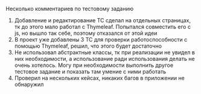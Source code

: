 Несколько комментариев по тестовому заданию

1) Добавление и редактирование ТС сделал на отдельных страницах, тк до этого мало работал с Thymeleaf. Попытался совместить его с js, но вышло так себе, поэтому отказался от этой идеи
2) В проект уже добавлены 3 ТС для проверки работоспособности с помощью Thymeleaf, решил, что этого будет достаточно
3) Не использовал абстрактные классы, тк при реализации не увидел в них необходимости, а использование ради использования делать не очень хотелось. Могу при необходимости выполнить другое тестовое задание и показать там умение с ними работать
4) Проверил на нескольких кейсах, никаких багов в приложении не обнаружил
